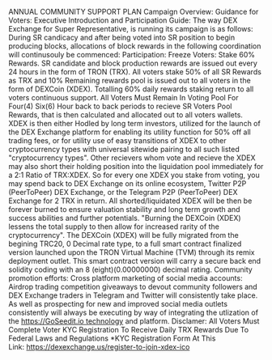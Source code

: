 ANNUAL COMMUNITY SUPPORT PLAN
Campaign Overview:
Guidance for Voters:
Executive Introduction and Participation Guide:
The way DEX Exchange for Super Representative, is running its campaign is as follows:
During SR candicacy and after being voted into SR position to begin producing blocks, allocations of block rewards in the following coordination will continusouly be commenced:
Participation:
Freeze Voters: Stake 60% Rewards.
SR candidate and block production rewards are issued out every 24 hours in the form of TRON (TRX). All voters stake 50% of all SR Rewards as TRX and 10% Remaining rewards pool is issued out to all voters in the form of DEXCoin (XDEX). Totalling 60% daily rewards staking return to all voters continuous support.
All Voters Must Remain In Voting Pool For Four(4) Six(6) Hour back to back periods to recieve SR Voters Pool Rewards, that is then calculated and allocated out to all voters wallets.
XDEX is then either Hodled by long term investors, utilized for the launch of the DEX Exchange platform for enabling its utility function for 50% off all trading fees, or for utility use of easy transitions of XDEX to other cryptocurrency types with universal sitewide pairing to all such listed "cryptocurrency types". Other recievers whom vote and recieve the XDEX may also short their holding position into the liquidation pool immediately for a 2:1 Ratio of TRX:XDEX. So for every one XDEX you stake from voting, you may spend back to DEX Exchange on its online ecosystem, Twitter P2P (PeerToPeer) DEX Exchange, or the Telegram P2P (PeerToPeer) DEX Exchange for 2 TRX in return. All shorted/liquidated XDEX will be then be forever burned to ensure valuation stability and long term growth and success abilities and further potentials. "Burning the DEXCoin (XDEX) lessens the total supply to then allow for increased rarity of the cryptocurrency".
The DEXCoin (XDEX) will be fully migrated from the begining TRC20, 0 Decimal rate type, to a full smart contract finalized version launched upon the TRON Virtual Machine (TVM) through its remix deployment outlet. This smart contract version will carry a secure back end solidity coding with an 8 (eight)(0.00000000) decimal rating.
Community promotion efforts:
Cross platform marketing of social media accounts: Airdrop trading competition giveaways to devout community followers and DEX Exchange traders in Telegram and Twitter will consistently take place. As well as prospecting for new and improved social media outlets consistently will always be executing by way of integrating the utlization of the https://GoSeedit.io technology and platform.
Disclamer: All Voters Must Complete Voter KYC Registration To Receive Daily TRX Rewards Due To Federal Laws and Regulations
*KYC Registration Form At This Link: https://dexexchange.us/register-to-join-xdex-ico

